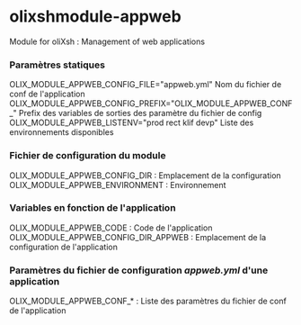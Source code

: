 # olixshmodule-appweb
Module for oliXsh : Management of web applications

### Paramètres statiques
OLIX_MODULE_APPWEB_CONFIG_FILE="appweb.yml" Nom du fichier de conf de l'application
OLIX_MODULE_APPWEB_CONFIG_PREFIX="OLIX_MODULE_APPWEB_CONF_" Prefix des variables de sorties des paramètre du fichier de config
OLIX_MODULE_APPWEB_LISTENV="prod rect klif devp" Liste des environnements disponibles

### Fichier de configuration du module
OLIX_MODULE_APPWEB_CONFIG_DIR     : Emplacement de la configuration
OLIX_MODULE_APPWEB_ENVIRONMENT    : Environnement

### Variables en fonction de l'application
OLIX_MODULE_APPWEB_CODE : Code de l'application
OLIX_MODULE_APPWEB_CONFIG_DIR_APPWEB : Emplacement de la configuration de l'application

### Paramètres du fichier de configuration *appweb.yml* d'une application
OLIX_MODULE_APPWEB_CONF_* : Liste des paramètres du fichier de conf de l'application


